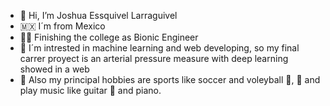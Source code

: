 - 👋 Hi, I’m Joshua Essquivel Larraguivel
- 🇲🇽 I´m from Mexico
- 🧑‍🎓 Finishing the college as Bionic Engineer
- 🤖 I´m intrested in machine learning and web developing, so my final carrer proyect is an arterial pressure measure with deep learning showed in a web
- 🏅 Also my principal hobbies are sports like soccer and voleyball 🏐, 🎵 and play music like guitar 🎸 and piano.
